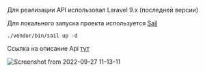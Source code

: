 Для реализации API использовал Laravel 9.x (последней версии)

Для локального запуска проекта используется <a href="https://laravel.com/docs/9.x/sail">Sail</a>  

```angular2html
./vendor/bin/sail up -d
```

Ссылка на описание Api <a href='https://apidocs.abz.dev/test_assignment_for_frontend_developer_api_documentation#users_post'>тут</a>

![Screenshot from 2022-09-27 11-13-11](https://user-images.githubusercontent.com/9290549/192471524-85d90131-b33e-4b16-8201-7baaadbd4d69.png)
